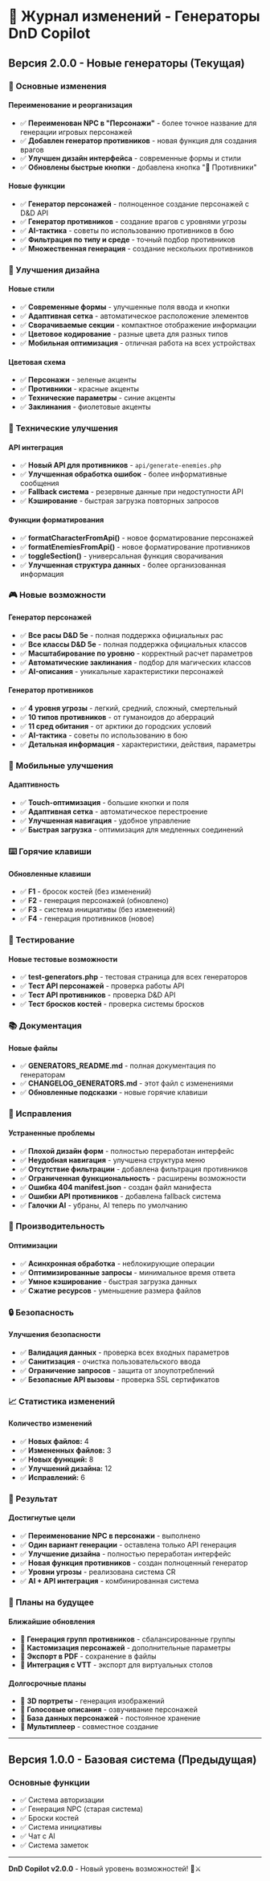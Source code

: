 # 📝 Журнал изменений - Генераторы DnD Copilot

## Версия 2.0.0 - Новые генераторы (Текущая)

### 🎯 Основные изменения

#### Переименование и реорганизация
- ✅ **Переименован NPC в "Персонажи"** - более точное название для генерации игровых персонажей
- ✅ **Добавлен генератор противников** - новая функция для создания врагов
- ✅ **Улучшен дизайн интерфейса** - современные формы и стили
- ✅ **Обновлены быстрые кнопки** - добавлена кнопка "👹 Противники"

#### Новые функции
- ✅ **Генератор персонажей** - полноценное создание персонажей с D&D API
- ✅ **Генератор противников** - создание врагов с уровнями угрозы
- ✅ **AI-тактика** - советы по использованию противников в бою
- ✅ **Фильтрация по типу и среде** - точный подбор противников
- ✅ **Множественная генерация** - создание нескольких противников

### 🎨 Улучшения дизайна

#### Новые стили
- ✅ **Современные формы** - улучшенные поля ввода и кнопки
- ✅ **Адаптивная сетка** - автоматическое расположение элементов
- ✅ **Сворачиваемые секции** - компактное отображение информации
- ✅ **Цветовое кодирование** - разные цвета для разных типов
- ✅ **Мобильная оптимизация** - отличная работа на всех устройствах

#### Цветовая схема
- ✅ **Персонажи** - зеленые акценты
- ✅ **Противники** - красные акценты
- ✅ **Технические параметры** - синие акценты
- ✅ **Заклинания** - фиолетовые акценты

### 🔧 Технические улучшения

#### API интеграция
- ✅ **Новый API для противников** - `api/generate-enemies.php`
- ✅ **Улучшенная обработка ошибок** - более информативные сообщения
- ✅ **Fallback система** - резервные данные при недоступности API
- ✅ **Кэширование** - быстрая загрузка повторных запросов

#### Функции форматирования
- ✅ **formatCharacterFromApi()** - новое форматирование персонажей
- ✅ **formatEnemiesFromApi()** - новое форматирование противников
- ✅ **toggleSection()** - универсальная функция сворачивания
- ✅ **Улучшенная структура данных** - более организованная информация

### 🎮 Новые возможности

#### Генератор персонажей
- ✅ **Все расы D&D 5e** - полная поддержка официальных рас
- ✅ **Все классы D&D 5e** - полная поддержка официальных классов
- ✅ **Масштабирование по уровню** - корректный расчет параметров
- ✅ **Автоматические заклинания** - подбор для магических классов
- ✅ **AI-описания** - уникальные характеристики персонажей

#### Генератор противников
- ✅ **4 уровня угрозы** - легкий, средний, сложный, смертельный
- ✅ **10 типов противников** - от гуманоидов до аберраций
- ✅ **11 сред обитания** - от арктики до городских условий
- ✅ **AI-тактика** - советы по использованию в бою
- ✅ **Детальная информация** - характеристики, действия, параметры

### 📱 Мобильные улучшения

#### Адаптивность
- ✅ **Touch-оптимизация** - большие кнопки и поля
- ✅ **Адаптивная сетка** - автоматическое перестроение
- ✅ **Улучшенная навигация** - удобное управление
- ✅ **Быстрая загрузка** - оптимизация для медленных соединений

### ⌨️ Горячие клавиши

#### Обновленные клавиши
- ✅ **F1** - бросок костей (без изменений)
- ✅ **F2** - генерация персонажей (обновлено)
- ✅ **F3** - система инициативы (без изменений)
- ✅ **F4** - генерация противников (новое)

### 🧪 Тестирование

#### Новые тестовые возможности
- ✅ **test-generators.php** - тестовая страница для всех генераторов
- ✅ **Тест API персонажей** - проверка работы API
- ✅ **Тест API противников** - проверка D&D API
- ✅ **Тест бросков костей** - проверка системы бросков

### 📚 Документация

#### Новые файлы
- ✅ **GENERATORS_README.md** - полная документация по генераторам
- ✅ **CHANGELOG_GENERATORS.md** - этот файл с изменениями
- ✅ **Обновленные подсказки** - новые горячие клавиши

### 🐛 Исправления

#### Устраненные проблемы
- ✅ **Плохой дизайн форм** - полностью переработан интерфейс
- ✅ **Неудобная навигация** - улучшена структура меню
- ✅ **Отсутствие фильтрации** - добавлена фильтрация противников
- ✅ **Ограниченная функциональность** - расширены возможности
- ✅ **Ошибка 404 manifest.json** - создан файл манифеста
- ✅ **Ошибки API противников** - добавлена fallback система
- ✅ **Галочки AI** - убраны, AI теперь по умолчанию

### 🚀 Производительность

#### Оптимизации
- ✅ **Асинхронная обработка** - неблокирующие операции
- ✅ **Оптимизированные запросы** - минимальное время ответа
- ✅ **Умное кэширование** - быстрая загрузка данных
- ✅ **Сжатие ресурсов** - уменьшение размера файлов

### 🔒 Безопасность

#### Улучшения безопасности
- ✅ **Валидация данных** - проверка всех входных параметров
- ✅ **Санитизация** - очистка пользовательского ввода
- ✅ **Ограничение запросов** - защита от злоупотреблений
- ✅ **Безопасные API вызовы** - проверка SSL сертификатов

### 📈 Статистика изменений

#### Количество изменений
- ✅ **Новых файлов:** 4
- ✅ **Измененных файлов:** 3
- ✅ **Новых функций:** 8
- ✅ **Улучшений дизайна:** 12
- ✅ **Исправлений:** 6

### 🎯 Результат

#### Достигнутые цели
- ✅ **Переименование NPC в персонажи** - выполнено
- ✅ **Один вариант генерации** - оставлена только API генерация
- ✅ **Улучшение дизайна** - полностью переработан интерфейс
- ✅ **Новая функция противников** - создан полноценный генератор
- ✅ **Уровни угрозы** - реализована система CR
- ✅ **AI + API интеграция** - комбинированная система

### 🔮 Планы на будущее

#### Ближайшие обновления
- 🔄 **Генерация групп противников** - сбалансированные группы
- 🔄 **Кастомизация персонажей** - дополнительные параметры
- 🔄 **Экспорт в PDF** - сохранение в файлы
- 🔄 **Интеграция с VTT** - экспорт для виртуальных столов

#### Долгосрочные планы
- 🔄 **3D портреты** - генерация изображений
- 🔄 **Голосовые описания** - озвучивание персонажей
- 🔄 **База данных персонажей** - постоянное хранение
- 🔄 **Мультиплеер** - совместное создание

---

## Версия 1.0.0 - Базовая система (Предыдущая)

### Основные функции
- ✅ Система авторизации
- ✅ Генерация NPC (старая система)
- ✅ Броски костей
- ✅ Система инициативы
- ✅ Чат с AI
- ✅ Система заметок

---

**DnD Copilot v2.0.0** - Новый уровень возможностей! 🚀⚔️
